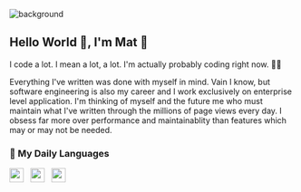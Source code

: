 ![background](https://onpointplugins.com/content/uploads/2021/04/1518642948034.jpg)

## Hello World 👋, I'm Mat 🙇

I code a lot. I mean a lot, a lot. I'm actually probably coding right now. 🤷‍♂️ 

Everything I've written was done with myself in mind. Vain I know, but software engineering is also my career and I work exclusively on enterprise level application. I'm thinking of myself and the future me who must maintain what I've written through the millions of page views every day. I obsess far more over performance and maintainablity than features which may or may not be needed. 

### 🧰 My Daily Languages

<a href="https://www.typescriptlang.org/"><img src="https://cdn.jsdelivr.net/npm/programming-languages-logos/src/typescript/typescript.png" height="25"></a> &nbsp; <a href="https://www.php.net/"><img src="https://cdn.jsdelivr.net/npm/programming-languages-logos/src/php/php.png" height="25"></a> &nbsp; <a href="https://www.w3.org/Style/CSS/Overview.en.html"><img src="https://cdn.jsdelivr.net/npm/programming-languages-logos/src/css/css.png" height="25"></a>
